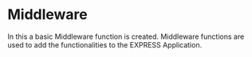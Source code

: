 # Middleware
In this a basic Middleware function is created. Middleware functions are used to add the functionalities to the EXPRESS Application.
